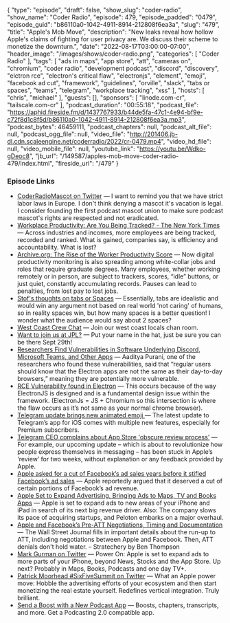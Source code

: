 {
  "type": "episode",
  "draft": false,
  "show_slug": "coder-radio",
  "show_name": "Coder Radio",
  "episode": 479,
  "episode_padded": "0479",
  "episode_guid": "b86110a0-1042-4911-8914-212808f6ea3a",
  "slug": "479",
  "title": "Apple's Mob Move",
  "description": "New leaks reveal how hollow Apple's claims of fighting for user privacy are. We discuss their scheme to monetize the downturn.",
  "date": "2022-08-17T03:00:00-07:00",
  "header_image": "/images/shows/coder-radio.png",
  "categories": [
    "Coder Radio"
  ],
  "tags": [
    "ads in maps",
    "app store",
    "att",
    "cameras on",
    "chromium",
    "coder radio",
    "development podcast",
    "discord",
    "discovery",
    "elctron rce",
    "electron's critical flaw",
    "electronjs",
    "element",
    "emoji",
    "facebook ad cut",
    "framework",
    "guidelines",
    "orville",
    "slack",
    "tabs or spaces",
    "teams",
    "telegram",
    "workplace tracking",
    "xss"
  ],
  "hosts": [
    "chris",
    "michael"
  ],
  "guests": [],
  "sponsors": [
    "linode.com-cr",
    "tailscale.com-cr"
  ],
  "podcast_duration": "00:55:18",
  "podcast_file": "https://aphid.fireside.fm/d/1437767933/b44de5fa-47c1-4e94-bf9e-c72f8d1c8f5d/b86110a0-1042-4911-8914-212808f6ea3a.mp3",
  "podcast_bytes": 46459111,
  "podcast_chapters": null,
  "podcast_alt_file": null,
  "podcast_ogg_file": null,
  "video_file": "http://201406.jb-dl.cdn.scaleengine.net/coderradio/2022/cr-0479.mp4",
  "video_hd_file": null,
  "video_mobile_file": null,
  "youtube_link": "https://youtu.be/Wdko-gDeoc8",
  "jb_url": "/149587/apples-mob-move-coder-radio-479/index.html",
  "fireside_url": "/479"
}


### Episode Links

  * [CoderRadioMascot on Twitter](https://twitter.com/crmascot/status/1559090879608094720?s=21&t=1qi3GcfKmSMawrujFfKXWQ "CoderRadioMascot on Twitter") — I want to remind you that we have strict labor laws in Europe. I don't think denying a mascot it's vacation is legal. I consider founding the first podcast mascot union to make sure podcast mascot's rights are respected and not eradicated.
  * [Workplace Productivity: Are You Being Tracked? - The New York Times](https://www.nytimes.com/interactive/2022/08/14/business/worker-productivity-tracking.html "Workplace Productivity: Are You Being Tracked? - The New York Times") — Across industries and incomes, more employees are being tracked, recorded and ranked. What is gained, companies say, is efficiency and accountability. What is lost?
  * [Archive.org: The Rise of the Worker Productivity Score](http://web.archive.org/web/20220815021317/https://www.nytimes.com/interactive/2022/08/14/business/worker-productivity-tracking.html "Archive.org: The Rise of the Worker Productivity Score") — Now digital productivity monitoring is also spreading among white-collar jobs and roles that require graduate degrees. Many employees, whether working remotely or in person, are subject to trackers, scores, “idle” buttons, or just quiet, constantly accumulating records. Pauses can lead to penalties, from lost pay to lost jobs.
  * [Stof's thoughts on tabs or Spaces](https://paste.docs.lol/reader/EnforcesAurelias "Stof's thoughts on tabs or Spaces") — Essentially, tabs are idealistic and would win any argument not based on real world 'not caring' of humans, so in reality spaces win, but how many spaces is a better question! I wonder what the audience would say about 2 spaces?
  * [West Coast Crew Chat](https://bit.ly/westcoastcrew "West Coast Crew Chat") — Join our west coast locals chan room.
  * [Want to join us at JPL?](https://nextcloud.tuxies.party/apps/forms/FjFmqmReikJH2BwR "Want to join us at JPL?") — Put your name in the hat, just be sure you can be there Sept 29th!
  * [Researchers Find Vulnerabilities in Software Underlying Discord, Microsoft Teams, and Other Apps](https://www.vice.com/en/article/m7gb7y/researchers-find-vulnerability-in-software-underlying-discord-microsoft-teams-and-other-apps "Researchers Find Vulnerabilities in Software Underlying Discord, Microsoft Teams, and Other Apps") — Aaditya Purani, one of the researchers who found these vulnerabilities, said that “regular users should know that the Electron apps are not the same as their day-to-day browsers,” meaning they are potentially more vulnerable.
  * [RCE Vulnerability found in Electron](https://www.reddit.com/r/programming/comments/wmpchx/comment/ik32z40 "RCE Vulnerability found in Electron") — This occurs because of the way ElectronJS is designed and is a fundamental design issue within the framework. (ElectronJs = JS + Chromium so this intersection is where the flaw occurs as it’s not same as your normal chrome browser).
  * [Telegram update brings new animated emoji ](https://9to5mac.com/2022/08/13/telegram-app-store-apple-complained-emoji/ "Telegram update brings new animated emoji ") — The latest update to Telegram’s app for iOS comes with multiple new features, especially for Premium subscribers.
  * [Telegram CEO complains about App Store 'obscure review process'](https://9to5mac.com/2022/08/11/telegram-app-store-obscure-review-process/ "Telegram CEO complains about App Store 'obscure review process'") — For example, our upcoming update – which is about to revolutionize how people express themselves in messaging – has been stuck in Apple’s ‘review’ for two weeks, without explanation or any feedback provided by Apple.
  * [Apple asked for a cut of Facebook’s ad sales years before it stifled Facebook’s ad sales](https://www.theverge.com/2022/8/12/23303095/apple-meta-facebook-ad-sales-subscription "Apple asked for a cut of Facebook’s ad sales years before it stifled Facebook’s ad sales") — Apple reportedly argued that it deserved a cut of certain portions of Facebook’s ad revenue.
  * [Apple Set to Expand Advertising, Bringing Ads to Maps, TV and Books Apps](https://www.bloomberg.com/news/newsletters/2022-08-14/apple-aapl-set-to-expand-advertising-bringing-ads-to-maps-tv-and-books-apps-l6tdqqmg "Apple Set to Expand Advertising, Bringing Ads to Maps, TV and Books Apps") — Apple is set to expand ads to new areas of your iPhone and iPad in search of its next big revenue driver. Also: The company slows its pace of acquiring startups, and Peloton embarks on a major overhaul.
  * [Apple and Facebook’s Pre-ATT Negotiations, Timing and Documentation](https://stratechery.com/2022/apple-and-facebooks-pre-att-negotiations-timing-and-documentation-atts-impact/ "Apple and Facebook’s Pre-ATT Negotiations, Timing and Documentation") — The Wall Street Journal fills in important details about the run-up to ATT, including negotiations between Apple and Facebook. Then, ATT denials don't hold water. – Stratechery by Ben Thompson
  * [Mark Gurman on Twitter](https://twitter.com/markgurman/status/1558846839746506752 "Mark Gurman on Twitter") — Power On: Apple is set to expand ads to more parts of your iPhone, beyond News, Stocks and the App Store. Up next? Probably in Maps, Books, Podcasts and one day TV+.
  * [Patrick Moorhead #SixFiveSummit on Twitter](https://twitter.com/patrickmoorhead/status/1558878168685154306 "Patrick Moorhead #SixFiveSummit on Twitter") — What an Apple power move: Hobble the advertising efforts of your ecosystem and then start monetizing the real estate yourself. Redefines vertical integration. Truly brilliant.
  * [Send a Boost with a New Podcast App](https://podcastindex.org/apps?appTypes=app&elements=Value "Send a Boost with a New Podcast App") — Boosts, chapters, transcripts, and more. Get a Podcasting 2.0 compatible app.


